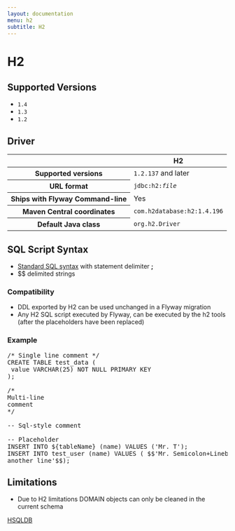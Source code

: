 ```yaml
---
layout: documentation
menu: h2
subtitle: H2
---
```

# H2

## Supported Versions

- `1.4`
- `1.3`
- `1.2`

## Driver

<table class="table">
<thead>
<tr>
<th></th>
<th>H2</th>
</tr>
</thead>
<tr>
<th>Supported versions</th>
<td><code>1.2.137</code> and later</td>
</tr>
<tr>
<th>URL format</th>
<td><code>jdbc:h2:<i>file</i></code></td>
</tr>
<tr>
<th>Ships with Flyway Command-line</th>
<td>Yes</td>
</tr>
<tr>
<th>Maven Central coordinates</th>
<td><code>com.h2database:h2:1.4.196</code></td>
</tr>
<tr>
<th>Default Java class</th>
<td><code>org.h2.Driver</code></td>
</tr>
</table>

## SQL Script Syntax

- [Standard SQL syntax](/documentation/migration/sql#syntax) with statement delimiter **;**
- $$ delimited strings

### Compatibility

- DDL exported by H2 can be used unchanged in a Flyway migration
- Any H2 SQL script executed by Flyway, can be executed by the h2 tools (after the placeholders have been replaced)
        
### Example

<pre class="prettyprint">/* Single line comment */
CREATE TABLE test_data (
 value VARCHAR(25) NOT NULL PRIMARY KEY
);

/*
Multi-line
comment
*/

-- Sql-style comment

-- Placeholder
INSERT INTO ${tableName} (name) VALUES (&#x27;Mr. T&#x27;);
INSERT INTO test_user (name) VALUES ( $$&#x27;Mr. Semicolon+Linebreak;
another line&#x27;$$);</pre>

## Limitations

- Due to H2 limitations DOMAIN objects can only be cleaned in the current schema

<p class="next-steps">
    <a class="btn btn-primary" href="/documentation/database/hsqldb">HSQLDB <i class="fa fa-arrow-right"></i></a>
</p>